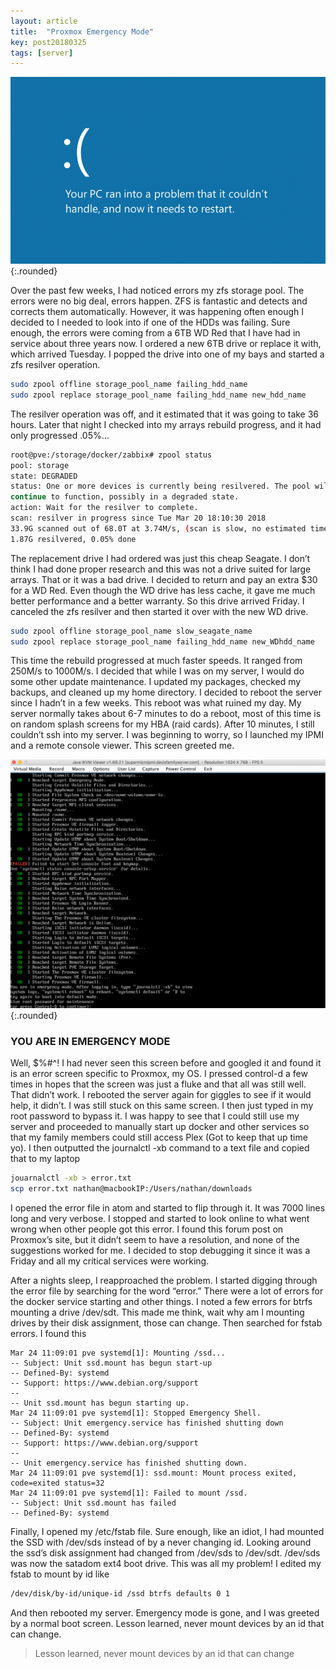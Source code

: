 ```yaml
---
layout: article
title:  "Proxmox Emergency Mode"
key: post20180325
tags: [server]
---
```


![Picture of my server](/assets/images/proxmox-emergency-mode/Blue_Screen_of_Death.png){:.rounded}

Over the past few weeks, I had noticed errors my zfs storage pool. The errors were no big deal, errors happen. ZFS is fantastic and detects and corrects them automatically. However, it was happening often enough I decided to I needed to look into if one of the HDDs was failing. Sure enough, the errors were coming from a 6TB WD Red that I have had in service about three years now. I ordered a new 6TB drive or replace it with, which arrived Tuesday. I popped the drive into one of my bays and started a zfs resilver operation.

<!--more-->

```bash
sudo zpool offline storage_pool_name failing_hdd_name
sudo zpool replace storage_pool_name failing_hdd_name new_hdd_name
```

The resilver operation was off, and it estimated that it was going to take 36 hours. Later that night I checked into my arrays rebuild progress, and it had only progressed .05%…

```bash
root@pve:/storage/docker/zabbix# zpool status
pool: storage
state: DEGRADED
status: One or more devices is currently being resilvered. The pool will
continue to function, possibly in a degraded state.
action: Wait for the resilver to complete.
scan: resilver in progress since Tue Mar 20 18:10:30 2018
33.9G scanned out of 68.0T at 3.74M/s, (scan is slow, no estimated time)
1.87G resilvered, 0.05% done
```

The replacement drive I had ordered was just this cheap Seagate. I don’t think I had done proper research and this was not a drive suited for large arrays. That or it was a bad drive. I decided to return and pay an extra $30 for a WD Red. Even though the WD drive has less cache, it gave me much better performance and a better warranty. So this drive arrived Friday. I canceled the zfs resilver and then started it over with the new WD drive.

```bash
sudo zpool offline storage_pool_name slow_seagate_name
sudo zpool replace storage_pool_name failing_hdd_name new_WDhdd_name
```

This time the rebuild progressed at much faster speeds. It ranged from 250M/s to 1000M/s. I decided that while I was on my server, I would do some other update maintenance. I updated my packages, checked my backups, and cleaned up my home directory. I decided to reboot the server since I hadn’t in a few weeks. This reboot was what ruined my day. My server normally takes about 6-7 minutes to do a reboot, most of this time is on random splash screens for my HBA (raid cards). After 10 minutes, I still couldn’t ssh into my server. I was beginning to worry, so I launched my IPMI and a remote console viewer. This screen greeted me.

![Emergency Mode](/assets/images/proxmox-emergency-mode/bootError.png){:.rounded}

### YOU ARE IN EMERGENCY MODE

Well, $%#^! I had never seen this screen before and googled it and found it is an error screen specific to Proxmox, my OS. I pressed control-d a few times in hopes that the screen was just a fluke and that all was still well. That didn’t work. I rebooted the server again for giggles to see if it would help, it didn’t. I was still stuck on this same screen. I then just typed in my root password to bypass it. I was happy to see that I could still use my server and proceeded to manually start up docker and other services so that my family members could still access Plex (Got to keep that up time yo).  I then outputted the journalctl -xb command to a text file and copied that to my laptop

```bash
jouarnalctl -xb > error.txt
scp error.txt nathan@macbookIP:/Users/nathan/downloads
```

I opened the error file in atom and started to flip through it. It was 7000 lines long and very verbose. I stopped and started to look online to what went wrong when other people got this error. I found this forum post on Proxmox’s site, but it didn’t seem to have a resolution, and none of the suggestions worked for me. I decided to stop debugging it since it was a Friday and all my critical services were working.

After a nights sleep, I reapproached the problem. I started digging through the error file by searching for the word “error.” There were a lot of errors for the docker service starting and other things.  I noted a few errors for btrfs mounting a drive /dev/sdt. This made me think, wait why am I mounting drives by their disk assignment, those can change. Then searched for fstab errors. I found this

```
Mar 24 11:09:01 pve systemd[1]: Mounting /ssd...
-- Subject: Unit ssd.mount has begun start-up
-- Defined-By: systemd
-- Support: https://www.debian.org/support
--
-- Unit ssd.mount has begun starting up.
Mar 24 11:09:01 pve systemd[1]: Stopped Emergency Shell.
-- Subject: Unit emergency.service has finished shutting down
-- Defined-By: systemd
-- Support: https://www.debian.org/support
--
-- Unit emergency.service has finished shutting down.
Mar 24 11:09:01 pve systemd[1]: ssd.mount: Mount process exited, code=exited status=32
Mar 24 11:09:01 pve systemd[1]: Failed to mount /ssd.
-- Subject: Unit ssd.mount has failed
-- Defined-By: systemd
```

Finally, I opened my /etc/fstab file. Sure enough, like an idiot, I had mounted the SSD with /dev/sds instead of by a never changing id. Looking around the ssd’s disk assignment had changed from /dev/sds to /dev/sdt. /dev/sds was now the satadom ext4 boot drive. This was all my problem! I edited my fstab to mount by id like
```bash
/dev/disk/by-id/unique-id /ssd btrfs defaults 0 1
```

And then rebooted my server. Emergency mode is gone, and I was greeted by a normal boot screen. Lesson learned, never mount devices by an id that can change.



> Lesson learned, never mount devices by an id that can change
